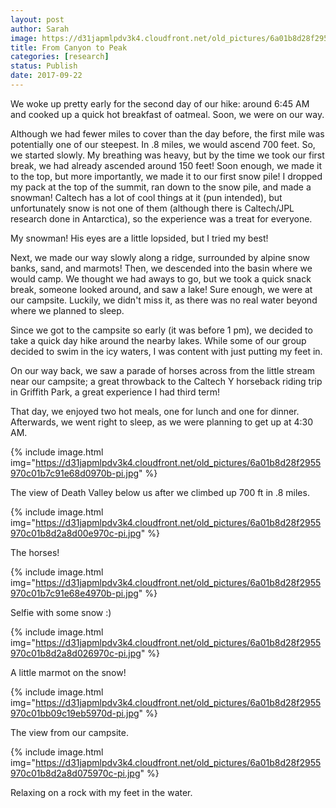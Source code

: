 ```yaml
---
layout: post
author: Sarah
image: https://d31japmlpdv3k4.cloudfront.net/old_pictures/6a01b8d28f2955970c01bb09c19e42970d-pi.jpg
title: From Canyon to Peak
categories: [research]
status: Publish
date: 2017-09-22
---
```



  We woke up pretty early for the second day of our hike: around 6:45 AM and cooked up a quick hot breakfast of oatmeal. Soon, we were on our way.

  Although we had fewer miles to cover than the day before, the first mile was potentially one of our steepest. In .8 miles, we would ascend 700 feet. So, we started slowly. My breathing was heavy, but by the time we took our first break, we had already ascended around 150 feet! Soon enough, we made it to the top, but more importantly, we made it to our first snow pile! I dropped my pack at the top of the summit, ran down to the snow pile, and made a snowman! Caltech has a lot of cool things at it (pun intended), but unfortunately snow is not one of them (although there is Caltech/JPL research done in Antarctica), so the experience was a treat for everyone.

<div class="photo-caption caption-xid-6a01b8d28f2955970c01bb09c19e42970d" id="caption-xid-6a01b8d28f2955970c01bb09c19e42970d">My snowman! His eyes are a little lopsided, but I tried my best!

  Next, we made our way slowly along a ridge, surrounded by alpine snow banks, sand, and marmots! Then, we descended into the basin where we would camp. We thought we had aways to go, but we took a quick snack break, someone looked around, and saw a lake! Sure enough, we were at our campsite. Luckily, we didn't miss it, as there was no real water beyond where we planned to sleep.

  Since we got to the campsite so early (it was before 1 pm), we decided to take a quick day hike around the nearby lakes. While some of our group decided to swim in the icy waters, I was content with just putting my feet in.

  On our way back, we saw a parade of horses across from the little stream near our campsite; a great throwback to the Caltech Y horseback riding trip in Griffith Park, a great experience I had third term!

 That day, we enjoyed two hot meals, one for lunch and one for dinner. Afterwards, we went right to sleep, as we were planning to get up at 4:30 AM.


{% include image.html img="https://d31japmlpdv3k4.cloudfront.net/old_pictures/6a01b8d28f2955970c01b7c91e68d0970b-pi.jpg" %}<div class="photo-caption caption-xid-6a01b8d28f2955970c01b7c91e68d0970b" id="caption-xid-6a01b8d28f2955970c01b7c91e68d0970b">The view of Death Valley below us after we climbed up 700 ft in .8 miles.


{% include image.html img="https://d31japmlpdv3k4.cloudfront.net/old_pictures/6a01b8d28f2955970c01b8d2a8d00e970c-pi.jpg" %}<div class="photo-caption caption-xid-6a01b8d28f2955970c01b8d2a8d00e970c" id="caption-xid-6a01b8d28f2955970c01b8d2a8d00e970c">The horses!


{% include image.html img="https://d31japmlpdv3k4.cloudfront.net/old_pictures/6a01b8d28f2955970c01b7c91e68e4970b-pi.jpg" %}<div class="photo-caption caption-xid-6a01b8d28f2955970c01b7c91e68e4970b" id="caption-xid-6a01b8d28f2955970c01b7c91e68e4970b">Selfie with some snow :)


{% include image.html img="https://d31japmlpdv3k4.cloudfront.net/old_pictures/6a01b8d28f2955970c01b8d2a8d026970c-pi.jpg" %}<div class="photo-caption caption-xid-6a01b8d28f2955970c01b8d2a8d026970c" id="caption-xid-6a01b8d28f2955970c01b8d2a8d026970c">A little marmot on the snow!


{% include image.html img="https://d31japmlpdv3k4.cloudfront.net/old_pictures/6a01b8d28f2955970c01bb09c19eb5970d-pi.jpg" %}<div class="photo-caption caption-xid-6a01b8d28f2955970c01bb09c19eb5970d" id="caption-xid-6a01b8d28f2955970c01bb09c19eb5970d">The view from our campsite.


{% include image.html img="https://d31japmlpdv3k4.cloudfront.net/old_pictures/6a01b8d28f2955970c01b8d2a8d075970c-pi.jpg" %}<div class="photo-caption caption-xid-6a01b8d28f2955970c01b8d2a8d075970c" id="caption-xid-6a01b8d28f2955970c01b8d2a8d075970c">Relaxing on a rock with my feet in the water.

